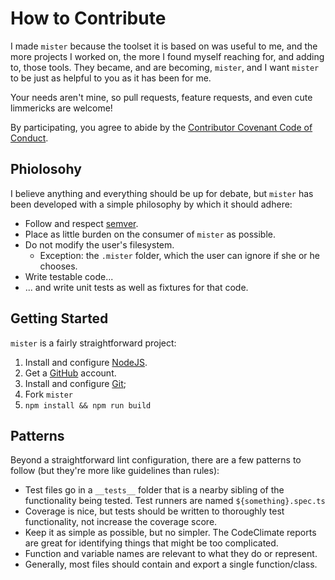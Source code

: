 # How to Contribute

I made `mister` because the toolset it is based on was useful to me, and the more projects I worked on, the more I found myself reaching for, and adding to, those tools.  They became, and are becoming, `mister`, and I want `mister` to be just as helpful to you as it has been for me.

Your needs aren't mine, so pull requests, feature requests, and even cute limmericks are welcome!

By participating, you agree to abide by the [Contributor Covenant Code of Conduct](https://www.contributor-covenant.org/version/1/3/0/code-of-conduct).

## Phiolosohy

I believe anything and everything should be up for debate, but `mister` has been developed with a simple philosophy by which it should adhere:

- Follow and respect [semver](https://semver.org/spec/v2.0.0.html).
- Place as little burden on the consumer of `mister` as possible.
- Do not modify the user's filesystem.
  - Exception: the `.mister` folder, which the user can ignore if she or he chooses.
- Write testable code...
- ... and write unit tests as well as fixtures for that code.

## Getting Started
`mister` is a fairly straightforward project:
1. Install and configure [NodeJS](https://nodejs.org).
2. Get a [GitHub](https://github.com) account.
3. Install and configure [Git](https://git-scm.com);
4. Fork `mister`
5. `npm install && npm run build`

## Patterns

Beyond a straightforward lint configuration, there are a few patterns to follow (but they're more like guidelines than rules):

- Test files go in a `__tests__` folder that is a nearby sibling of the functionality being tested.  Test runners are named `${something}.spec.ts`
- Coverage is nice, but tests should be written to thoroughly test functionality, not increase the coverage score.
- Keep it as simple as possible, but no simpler.  The CodeClimate reports are great for identifying things that might be too complicated.
- Function and variable names are relevant to what they do or represent.
- Generally, most files should contain and export a single function/class.